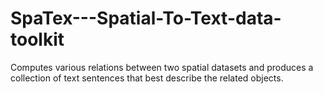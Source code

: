# SpaTex---Spatial-To-Text-data-toolkit
Computes various relations between two spatial datasets and produces a collection of text sentences that best describe the related objects.
